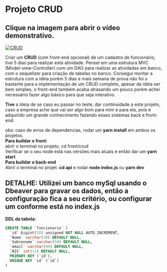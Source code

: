 # Projeto CRUD

## Clique na imagem para abrir o vídeo demonstrativo.

[![CRUD](https://www.atatus.com/glossary/content/images/size/w960/2021/07/CRUD.jpeg)](https://www.youtube.com/watch?v=v8VAH2FnjlA "Everything Is AWESOME")

Criar um **CRUD** (com front-end opcional) de um cadastro de funcionário, tive 5 dias para realizar está atividade.
Pensei em uma estrutura MVC (Model-view-Controller) com um DAO para realizar as atividades em banco, com o sequelizer para criação de tabelas no banco.
Consegui montar a estrutura com a idéia porém 5 dias e mais semana de prova não foi o bastante para a implementação de um CRUD completo, apesar
da idéia ser bem simples, o front-end também acaba atrasando um pouco porém achei necessário fazer algo básico para que seja interativo.

**Tive** a ideia de se caso eu passar no teste, dar continuidade a este projeto, caso a empresa ache que vai ser algo bom para mim
e para ela, pois é adquirido um grande conhecimento fazendo esses sistemas back e front-end.


obs: caso de erros de dependencias, rodar um **yarn install** em ambos os projetos. <br>
**Para buildar o front:** <br>
abrir o terminal no projeto, cd front/crud <br>
Verificar se o seu node está nas versões mais atuais e então dar um **yarn start** <br>
**Para buildar o back-end** <br>
Abrir o terminal no projet: **cd api** e rodar **node index.js** ou **yarn dev**
## DETALHE: Utilizei um banco mySql usando o Dbeaver para gravar os dados, então a configuração fica a seu critério, ou configurar um conforme está no index.js



**DDL da tabela:**
```sql
CREATE TABLE `funcionario` (
  `id` bigint(20) unsigned NOT NULL AUTO_INCREMENT,
  `Nome` varchar(30) DEFAULT NULL,
  `Sobrenome` varchar(50) DEFAULT NULL,
  `email` varchar(90) DEFAULT NULL,
  `NIS` int(11) DEFAULT NULL,
  PRIMARY KEY (`id`),
  UNIQUE KEY `id` (`id`)
) 
```
